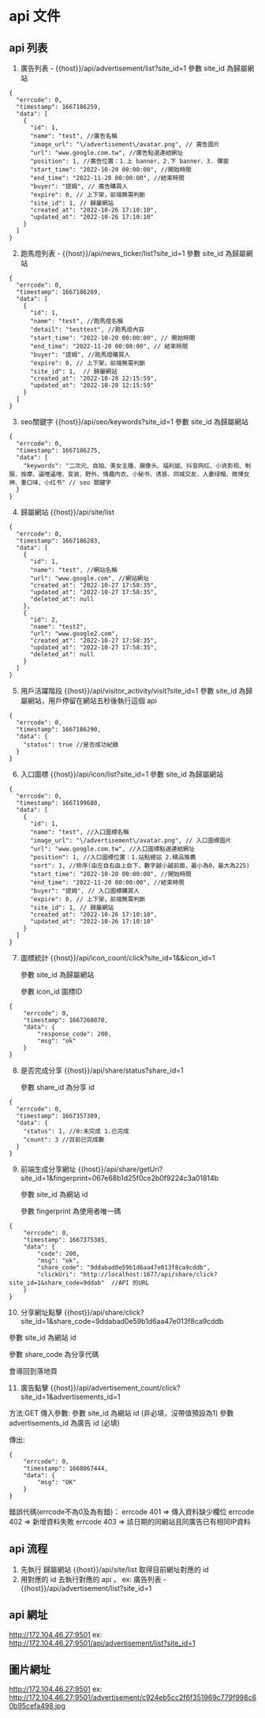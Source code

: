 # api 文件

## api 列表
1. 廣告列表 - {{host}}/api/advertisement/list?site_id=1
參數 site_id 為歸屬網站

```JSMin
{
  "errcode": 0,
  "timestamp": 1667186259,
  "data": [
    {
      "id": 1,
      "name": "test", //廣告名稱
      "image_url": "\/advertisement\/avatar.png", // 廣告圖片
      "url": "www.google.com.tw", //廣告點選連結網址
      "position": 1, //廣告位置：1.上 banner、2.下 banner、3. 彈窗
      "start_time": "2022-10-20 00:00:00", //開始時間
      "end_time": "2022-11-20 00:00:00", //結束時間
      "buyer": "提姆", // 廣告購買人
      "expire": 0, // 上下架，前端無需判斷
      "site_id": 1, // 歸屬網站
      "created_at": "2022-10-26 17:10:10",
      "updated_at": "2022-10-26 17:10:10"
    }
  ]
}
```

2. 跑馬燈列表 - {{host}}/api/news_ticker/list?site_id=1
參數 site_id 為歸屬網站

```JSMin
{
  "errcode": 0,
  "timestamp": 1667186269,
  "data": [
    {
      "id": 1,
      "name": "test", //跑馬燈名稱
      "detail": "testtest", //跑馬燈內容
      "start_time": "2022-10-20 00:00:00", // 開始時間
      "end_time": "2022-11-20 00:00:00", // 結束時間
      "buyer": "提姆", //跑馬燈購買人
      "expire": 0, // 上下架，前端無需判斷
      "site_id": 1,  // 歸屬網站
      "created_at": "2022-10-28 12:15:59",
      "updated_at": "2022-10-28 12:15:59"
    }
  ]
}
```

3. seo關鍵字 {{host}}/api/seo/keywords?site_id=1
參數 site_id 為歸屬網站

```JSMin
{
  "errcode": 0,
  "timestamp": 1667186275,
  "data": {
    "keywords": "二次元、自拍、美女主播、摄像头、福利姬、抖音网红、小说影视、制服、按摩、逼哩逼哩、变装、野外、情趣内衣、小秘书、诱惑、同城交友、人妻绿帽、微博女神、重口味、小红书" // seo 關鍵字
  }
}
```

4. 歸屬網站 {{host}}/api/site/list

```JSMin
{
  "errcode": 0,
  "timestamp": 1667186283,
  "data": [
    {
      "id": 1,
      "name": "test", //網站名稱
      "url": "www.google.com", //網站網址
      "created_at": "2022-10-27 17:58:35",
      "updated_at": "2022-10-27 17:58:35",
      "deleted_at": null
    },
    {
      "id": 2,
      "name": "test2",
      "url": "www.google2.com",
      "created_at": "2022-10-27 17:58:35",
      "updated_at": "2022-10-27 17:58:35",
      "deleted_at": null
    }
  ]
}
```

5. 用戶活躍階段 {{host}}/api/visitor_activity/visit?site_id=1
參數 site_id 為歸屬網站，用戶停留在網站五秒後執行這個 api

```JSMin
{
  "errcode": 0,
  "timestamp": 1667186290,
  "data": {
    "status": true //是否成功紀錄
  }
}
```

6. 入口圖標 {{host}}/api/icon/list?site_id=1
   參數 site_id 為歸屬網站

```JSMin
{
  "errcode": 0,
  "timestamp": 1667199680,
  "data": [
    {
      "id": 1,
      "name": "test", //入口圖標名稱
      "image_url": "\/advertisement\/avatar.png", // 入口圖標圖片
      "url": "www.google.com.tw", //入口圖標點選連結網址
      "position": 1, //入口圖標位置：1.站點總站 2.精品推薦
      "sort": 1, //排序(由左自右由上自下，數字越小越前面，最小為0，最大為225)
      "start_time": "2022-10-20 00:00:00", //開始時間
      "end_time": "2022-11-20 00:00:00", //結束時間
      "buyer": "提姆", // 入口圖標購買人
      "expire": 0, // 上下架，前端無需判斷
      "site_id": 1, // 歸屬網站
      "created_at": "2022-10-26 17:10:10",
      "updated_at": "2022-10-26 17:10:10"
    }
  ]
}
```
7. 圖標統計  {{host}}/api/icon_count/click?site_id=1&&icon_id=1

   參數 site_id 為歸屬網站

   參數 icon_id 圖標ID

```JSMin
{
    "errcode": 0,
    "timestamp": 1667268070,
    "data": {
        "response_code": 200,
        "msg": "ok"
    }
}
```

8. 是否完成分享 {{host}}/api/share/status?share_id=1

   參數 share_id 為分享 id

```JSMin
{
  "errcode": 0,
  "timestamp": 1667357389,
  "data": {
    "status": 1, //0:未完成 1.已完成
    "count": 3 //目前已完成數
  }
}
```

9. 前端生成分享網址 {{host}}/api/share/getUri?site_id=1&fingerprint=067e68b1d25f0ce2b0f9224c3a01814b

   參數 site_id 為網站  id

   參數 fingerprint 為使用者唯一碼

```JSMin
{
    "errcode": 0,
    "timestamp": 1667375385,
    "data": {
        "code": 200,
        "msg": "ok",        
        "share_code": "9ddabad0e59b1d6aa47e013f8ca9cddb",
        "clickUri": "http://localhost:1677/api/share/click?site_id=1&share_code=9ddab"  //API 的URL 
    }
}
```


10. 分享網址點擊 {{host}}/api/share/click?site_id=1&share_code=9ddabad0e59b1d6aa47e013f8ca9cddb

   參數 site_id 為網站  id

   參數 share_code 為分享代碼

   會導回到落地頁    
   

11. 廣告點擊 {{host}}/api/advertisement_count/click?site_id=1&advertisements_id=1

  方法:GET
  傳入參數:
    參數 site_id 為網站 id (非必填，沒帶值預設為1)
    參數 advertisements_id 為廣告 id (必填)

  傳出:
```JSMin
{
    "errcode": 0,
    "timestamp": 1668067444,
    "data": {
        "msg": "OK"
    }
}
```
  錯誤代碼(errcode不為0及為有錯)： 
    errcode 401 =>  傳入資料缺少欄位
    errcode 402 =>  新增資料失敗
    errcode 403 =>  該日期的同網站且同廣告已有相同IP資料


## api 流程

1. 先執行 歸屬網站 {{host}}/api/site/list 取得目前網址對應的 id
2. 用對應的 id 去執行對應的 api ， ex: 廣告列表 - {{host}}/api/advertisement/list?site_id=1

## api 網址

http://172.104.46.27:9501
ex: http://172.104.46.27:9501/api/advertisement/list?site_id=1

## 圖片網址
http://172.104.46.27:9501
ex: http://172.104.46.27:9501/advertisement/c924eb5cc2f6f351969c779f998c60b95cefa498.jpg